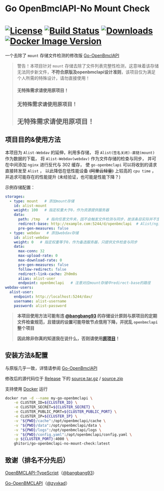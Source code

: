 
# Go OpenBmclAPI-No Mount Check

[![License](https://img.shields.io/github/license/ghitori/go-openbmclapi-no-mount-check)](https://github.com/ghitori/go-openbmclapi-no-mount-check/blob/master/LICENSE)
[![Build Status](https://img.shields.io/github/actions/workflow/status/ghitori/go-openbmclapi-no-mount-check/build-latest.yml)](https://github.com/ghitori/go-openbmclapi-no-mount-check/actions)
[![Downloads](https://img.shields.io/github/downloads/ghitori/go-openbmclapi-no-mount-check/total)](https://github.com/ghitori/go-openbmclapi-no-mount-check/releases)
[![Docker Image Version](https://img.shields.io/docker/v/ghitori/go-openbmclapi-no-mount-check?label=docker)](https://hub.docker.com/repository/docker/ghitori/go-openbmclapi-no-mount-check)
==============

一个去除了 `mount` 存储文件检测的修改版 [Go-OpenBmclAPI](https://github.com/LiterMC/go-openbmclapi)

> 警告！本项目针对 `mount` 存储去除了文件列表完整性检测，这意味着该存储无法同步新文件，**不符合原版及openbmclapi设计准则**，该项目仅为满足个人所需的特殊设计，请勿直接使用！
> 
> #### 无特殊需求请使用原项目！
> 
> ### 无特殊需求请使用原项目！
> 
> ## 无特殊需求请使用原项目！

## 项目目的&使用方法

本项目为 `Alist-Webdav` 的延伸，利用多存储，
将 `Alist(签名关闭)-直链(mount)` 作为数据的下载，
将 `Alist-Webdav(webdav)` 作为文件存储的检查与同步，
并可在中间添加 `nginx` 进行反代与 302 缓存，
使 `go-openbmclapi` 可以将收到的请求直接转发至 `Alist` ，
以此降低在低性能设备 ~~(阿里云轻量)~~ 上较高的 `cpu time` ，
并追求可能存在的性能提升 (未经验证，也可能是性能下降？)

示例存储配置：
```yaml
storages:
  - type: mount   # 添加mount存储
    id: alist-mount
    weight: 100   # 指定权重大于0，作为资源提供服务器
    data:
      path: /tmp   # 指向任意文件夹，因不会触发文件检测与同步，故该条目实际并不生效
      redirect-base: http://example.com:5244/d/openbmclapi  # Alist/nginx反代后的公网直连下载地址，注意关闭Alist全局及存储的的签名验证
      pre-gen-measures: false
  - type: webdav   # 添加webdav存储
    id: alist-webdav
    weight: 0   # 指定权重等于0，作为备选服务器，只提供文件检查与同步
    data:
      max-conn: 32
      max-upload-rate: 0
      max-download-rate: 0
      pre-gen-measures: false
      follow-redirect: false
      redirect-link-cache: 2h0m0s
      alias: alist-user
      endpoint: openbmclapi   # 注意对应mount存储中redirect-base的路径
webdav-users:
  alist-user:
    endpoint: http://localhost:5244/dav/
    username: alist-username
    password: alist-password
```

>**本项目使用方法可能有违 [@bangbang93](https://github.com/bangbang93) 的存储设计原则与原项目的定期文件检查规范，且错误的设置可能导致节点信用下降，并扰乱 `openbmclapi` 整个项目**
>
>**因此除非你真的知道我在说什么，否则请使用[原项目](https://github.com/LiterMC/go-openbmclapi)！**


## 安装方法&配置

与原版几乎一致，详情请参阅 [Go-OpenBmclAPI](https://github.com/LiterMC/go-openbmclapi?tab=readme-ov-file#go-openbmclapi)

修改后的源代码位于 [Release](https://github.com/ghitori/go-openbmclapi-no-mount-check/releases) 下的 
[source.tar.gz](https://github.com/ghitori/go-openbmclapi-no-mount-check/releases/download/latest/source.tar.gz) / 
[source.zip](https://github.com/ghitori/go-openbmclapi-no-mount-check/releases/download/latest/source.zip)

支持使用 [Docker](https://hub.docker.com/repository/docker/ghitori/go-openbmclapi-no-mount-check) 运行 

```bash
docker run -d --name my-go-openbmclapi \
	-e CLUSTER_ID=${CLUSTER_ID} \
	-e CLUSTER_SECRET=${CLUSTER_SECRET} \
	-e CLUSTER_PUBLIC_PORT=${CLUSTER_PUBLIC_PORT} \
	-e CLUSTER_IP=${CLUSTER_IP} \
	-v "${PWD}/cache":/opt/openbmclapi/cache \
	-v "${PWD}/data":/opt/openbmclapi/data \
	-v "${PWD}/logs":/opt/openbmclapi/logs \
	-v "${PWD}/config.yaml":/opt/openbmclapi/config.yaml \
	-p ${CLUSTER_PORT}:4000 \
	ghitori/go-openbmclapi-no-mount-check:latest
```

## 致谢（排名不分先后）

[OpenBMCLAPI-TypeScript](https://github.com/bangbang93/openbmclapi)（[@bangbang93](https://github.com/bangbang93)）

[Go-OpenBMCLAPI](https://github.com/LiterMC/go-openbmclapi)（[@zyxkad](https://github.com/zyxkad)）
